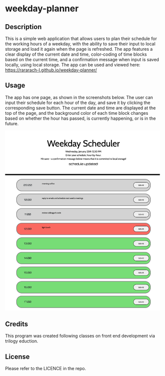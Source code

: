 # weekday-planner

## Description
This is a simple web application that allows users to plan their schedule for the working hours of a weekday, with the ability to save their input to local storage and load it again when the page is refreshed. The app features a clear display of the current date and time, color-coding of time blocks based on the current time, and a confirmation message when input is saved locally, using local storage. The app can be used and viewed here: https://rararach-l.github.io/weekday-planner/

## Usage 
The app has one page, as shown in the screenshots below. The user can input their schedule for each hour of the day, and save it by clicking the corresponding save button. The current date and time are displayed at the top of the page, and the background color of each time block changes based on whether the hour has passed, is currently happening, or is in the future.

![](assets/images/rararach-l.github.io_weekday-planner.png)

## Credits
This program was created following classes on front end development via trilogy eduction.

## License
Please refer to the LICENCE in the repo.
